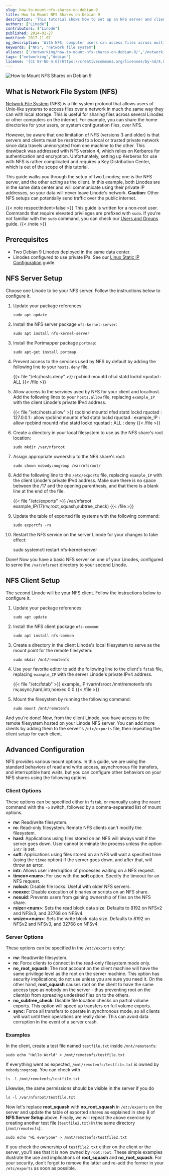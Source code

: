 ```yaml
---
slug: how-to-mount-nfs-shares-on-debian-9
title: How to Mount NFS Shares on Debian 9
description: 'This tutorial shows how to set up an NFS server and client for remote file access on Debian.'
authors: ["Linode"]
contributors: ["Linode"]
published: 2014-02-27
modified: 2017-11-07
og_description: 'With NFS, computer users can access files across multiple servers on a network. This guide sets up two Linodes for file sharing as an NFS server and client.'
keywords: ["NFS", "network file system"]
aliases: ['/networking/how-to-mount-nfs-shares-on-debian-9/','/networking/how-to-mount-nfs-shares-on-debian-8/','/networking/nfs/how-to-mount-nfs-shares-on-debian-9/','/networking/basic-nfs-configuration-on-debian-7/','/networking/file-transfer/basic-nfs-debian/']
tags: ["networking","debian"]
license: '[CC BY-ND 4.0](https://creativecommons.org/licenses/by-nd/4.0)'
---
```


![How to Mount NFS Shares on Debian 9](mount-nfs-shares-deb-9-title.jpg "How to Mount NFS Shares on Debian 9")

## What is Network File System (NFS)

[Network File System](https://en.wikipedia.org/wiki/Network_File_System) (NFS) is a file system protocol that allows users of Unix-like systems to access files over a network in much the same way they can with local storage. This is useful for sharing files across several Linodes or other computers on the internet. For example, you can share the home directories for your users, or system configuration files, over NFS.

However, be aware that one limitation of NFS (versions 3 and older) is that servers and clients must be restricted to a local or trusted private network since data travels unencrypted from one machine to the other. This drawback was addressed with NFS version 4, which relies on Kerberos for authentication and encryption. Unfortunately, setting up Kerberos for use with NFS is rather complicated and requires a Key Distribution Center, which is out of the scope of this tutorial.

This guide walks you through the setup of two Linodes; one is the NFS server, and the other acting as the client. In this example, both Linodes are in the same data center and will communicate using their private IP addresses, so your data will never leave Linode's network. **Caution**: Other NFS setups can potentially send traffic over the public internet.

{{< note respectIndent=false >}}
This guide is written for a non-root user. Commands that require elevated privileges are prefixed with `sudo`. If you're not familiar with the `sudo` command, you can check our [Users and Groups](/docs/guides/linux-users-and-groups/) guide.
{{< /note >}}

## Prerequisites

-   Two Debian 9 Linodes deployed in the same data center.
-   Linodes configured to use private IPs. See our [Linux Static IP Configuration](/docs/products/compute/compute-instances/guides/manual-network-configuration/) guide.

## NFS Server Setup

Choose one Linode to be your NFS server. Follow the instructions below to configure it.

1.  Update your package references:

        sudo apt update

2.  Install the NFS server package `nfs-kernel-server`:

        sudo apt install nfs-kernel-server

3.  Install the Portmapper package `portmap`:

        sudo apt-get install portmap

4.  Prevent access to the services used by NFS by default by adding the following line to your `hosts.deny` file.

    {{< file "/etc/hosts.deny" >}}
rpcbind mountd nfsd statd lockd rquotad : ALL
{{< /file >}}

5.  Allow access to the services used by NFS for your client and localhost. Add the following lines to your `hosts.allow` file, replacing `example_IP` with the client Linode's private IPv4 address.

    {{< file "/etc/hosts.allow" >}}
rpcbind mountd nfsd statd lockd rquotad : 127.0.0.1 : allow
rpcbind mountd nfsd statd lockd rquotad : example_IP : allow
rpcbind mountd nfsd statd lockd rquotad : ALL : deny
{{< /file >}}

6.  Create a directory in your local filesystem to use as the NFS share's root location:

        sudo mkdir /var/nfsroot

7.  Assign appropriate ownership to the NFS share's root:

        sudo chown nobody:nogroup /var/nfsroot/

8.  Add the following line to the `/etc/exports` file, replacing `example_IP` with the client Linode's private IPv4 address. Make sure there is no space between the /17 and the opening parenthesis, and that there is a blank line at the end of the file.

    {{< file "/etc/exports" >}}
/var/nfsroot     example_IP/17(rw,root_squash,subtree_check)
{{< /file >}}

9.  Update the table of exported file systems with the following command:

        sudo exportfs -ra

10.  Restart the NFS service on the server Linode for your changes to take effect:

        sudo systemctl restart nfs-kernel-server

Done! Now you have a basic NFS server on one of your Linodes, configured to serve the `/var/nfsroot` directory to your second Linode.

## NFS Client Setup

The second Linode will be your NFS client. Follow the instructions below to configure it.

1.  Update your package references:

        sudo apt update

2.  Install the NFS client package `nfs-common`:

        sudo apt install nfs-common

3.  Create a directory in the client Linode's local filesystem to serve as the mount point for the remote filesystem:

        sudo mkdir /mnt/remotenfs

4.  Use your favorite editor to add the following line to the client's `fstab` file, replacing `example_IP` with the server Linode's private IPv4 address.

    {{< file "/etc/fstab" >}}
example_IP:/var/nfsroot /mnt/remotenfs nfs rw,async,hard,intr,noexec 0 0
{{< /file >}}

5.  Mount the filesystem by running the following command:

        sudo mount /mnt/remotenfs

And you're done! Now, from the client Linode, you have access to the remote filesystem hosted on your Linode NFS server. You can add more clients by adding them to the server's `/etc/exports` file, then repeating the client setup for each client.

## Advanced Configuration

NFS provides various mount options. In this guide, we are using the standard behaviors of read and write access, asynchronous file transfers, and interruptible hard waits, but you can configure other behaviors on your NFS shares using the following options.

### Client Options

These options can be specified either in `fstab`, or manually using the `mount` command with the `-o` switch, followed by a comma-separated list of mount options.

-   **rw**: Read/write filesystem.
-   **ro**: Read-only filesystem. Remote NFS clients can't modify the filesystem.
-   **hard**: Applications using files stored on an NFS will always wait if the server goes down. User cannot terminate the process unless the option `intr` is set.
-   **soft**: Applications using files stored on an NFS will wait a specified time (using the `timeo` option) if the server goes down, and after that, will throw an error.
-   **intr**: Allows user interruption of processes waiting on a NFS request.
-   **timeo=\<num\>**: For use with the **soft** option. Specify the timeout for an NFS request.
-   **nolock**: Disable file locks. Useful with older NFS servers.
-   **noexec**: Disable execution of binaries or scripts on an NFS share.
-   **nosuid**: Prevents users from gaining ownership of files on the NFS share.
-   **rsize=\<num\>**: Sets the read block data size. Defaults to 8192 on NFSv2 and NFSv3, and 32768 on NFSv4.
-   **wsize=\<num\>**: Sets the write block data size. Defaults to 8192 on NFSv2 and NFSv3, and 32768 on NFSv4.

### Server Options

These options can be specified in the `/etc/exports` entry:

-   **rw**: Read/write filesystem.
-   **ro**: Force clients to connect in the read-only filesystem mode only.
-   **no\_root\_squash**: The root account on the client machine will have the same privilege level as the root on the server machine. This option has security implications; do not use unless you are sure you need it. On the other hand, **root\_squash** causes root on the client to have the same access type as nobody on the server - thus preventing root on the client(s) from spreading undesired files on to the others.
-   **no\_subtree\_check**: Disable file location checks on partial volume exports. This option will speed up transfers on full volume exports.
-   **sync**: Force all transfers to operate in synchronous mode, so all clients will wait until their operations are really done. This can avoid data corruption in the event of a server crash.

### Examples

In the client, create a test file named `testfile.txt` inside `/mnt/remotenfs`:

    sudo echo "Hello World" > /mnt/remotenfs/testfile.txt

If everything went as expected, `/mnt/remotenfs/testfile.txt` is owned by `nobody:nogroup`. You can check with

    ls -l /mnt/remotenfs/testfile.txt

Likewise, the same permissions should be visible in the server if you do

    ls -l /var/nfsroot/testfile.txt

Now let's replace **root\_squash** with **no\_root\_squash** in `/etc/exports` on the server and update the table of exported shares as explained in step 8 of **NFS Server Setup** above. Finally, we will repeat the above exercise by creating another test file (`testfile2.txt`) in the same directory (`/mnt/remotenfs`):

    sudo echo "Hi everyone" > /mnt/remotenfs/testfile2.txt

If you check the ownership of `testfile2.txt` either on the client or the server, you'll see that it is now owned by `root:root`. These simple examples illustrate the use and implications of **root\_squash** and **no\_root\_squash**. For your security, don't forget to remove the latter and re-add the former in your `/etc/exports` as soon as possible.
